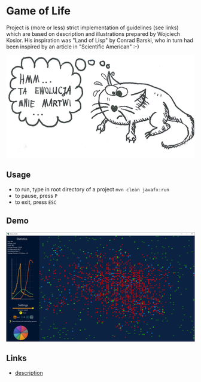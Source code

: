 # Game of Life

Project is (more or less) strict implementation of guidelines (see links) which are based on description and illustrations prepared by Wojciech Kosior.
His inspiration was "Land of Lisp" by Conrad Barski, who in turn had been inspired by an article in "Scientific American" :-)


<img src="pictures/zwierzak.jpg" alt="animal"/>

## Usage
- to run, type in root directory of a project `mvn clean javafx:run`
- to pause, press `P`
- to exit, press `ESC`

## Demo
<img src="pictures/demo.png"  alt="demo"/>

## Links
- [description](https://github.com/apohllo/obiektowe-lab/tree/master/lab8)

